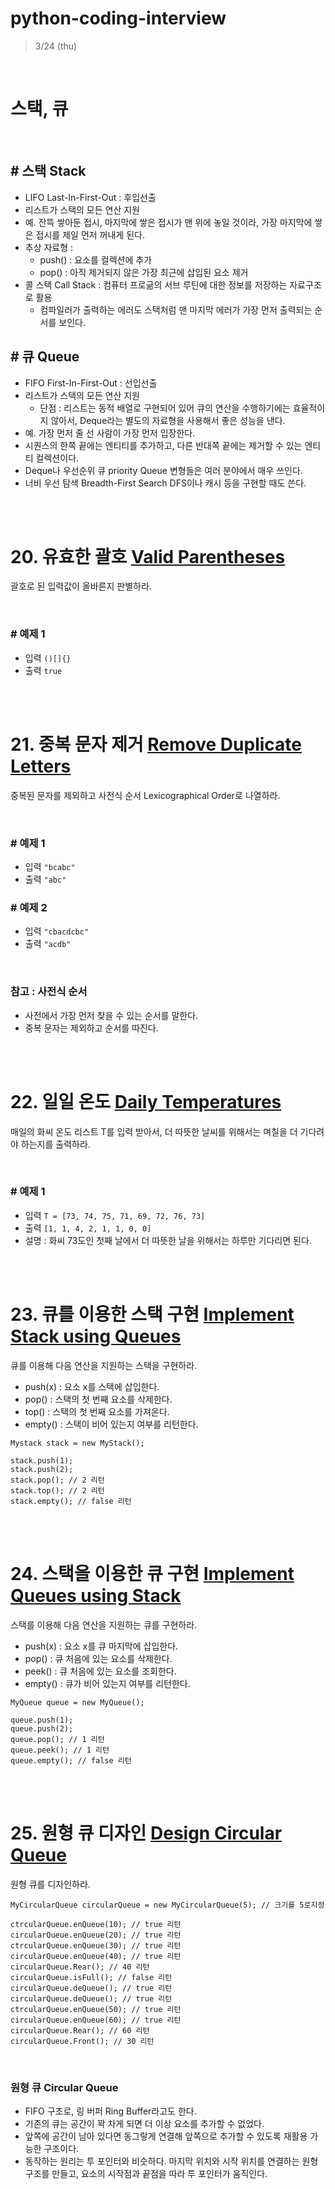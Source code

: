 # python-coding-interview

> 3/24 (thu)

<br/>

# 스택, 큐

<br/>

## # 스택 Stack
- LIFO Last-In-First-Out : 후입선출
- 리스트가 스택의 모든 연산 지원
- 예. 잔뜩 쌓아둔 접시, 마지막에 쌓은 접시가 맨 위에 놓일 것이라, 가장 마지막에 쌓은 접시를 제일 먼저 꺼내게 된다.
- 추상 자료형 :
    - push() : 요소를 컬렉션에 추가
    - pop() : 아직 제거되지 않은 가장 최근에 삽입된 요소 제거
- 콜 스택 Call Stack : 컴퓨터 프로긂의 서브 루틴에 대한 정보를 저장하는 자료구조로 활용
    - 컴파일러가 출력하는 에러도 스택처럼 맨 마지막 에러가 가장 먼저 출력되는 순서를 보인다.

## # 큐 Queue
- FIFO First-In-First-Out : 선입선출
- 리스트가 스택의 모든 연산 지원
    - 단점 : 리스트는 동적 배열로 구현되어 있어 큐의 연산을 수행하기에는 효율적이지 않아서, Deque라는 별도의 자료형을 사용해서 좋은 성능을 낸다.
- 예. 가장 먼저 줄 선 사람이 가장 먼저 입장한다.
- 시퀀스의 한쪽 끝에는 엔티티를 추가하고, 다른 반대쪽 끝에는 제거할 수 있는 엔티티 컬렉션이다.
- Deque나 우선순위 큐 priority Queue 변형들은 여러 분야에서 매우 쓰인다.
- 너비 우선 탐색 Breadth-First Search DFS이나 캐시 등을 구현할 때도 쓴다.

<br/><br/>

# 20. 유효한 괄호 [Valid Parentheses](https://leetcode.com/problems/valid-parentheses/)
괄호로 된 입력값이 올바른지 판별하라.

<br/>

### # 예제 1
- 입력
```()[]{}```
- 출력
```true```

<br/><br/>

# 21. 중복 문자 제거 [Remove Duplicate Letters](https://leetcode.com/problems/remove-duplicate-letters/)
중복된 문자를 제외하고 사전식 순서 Lexicographical Order로 나열하라.

<br/>

### # 예제 1
- 입력
```"bcabc"```
- 출력
```"abc"```

### # 예제 2
- 입력
```"cbacdcbc"```
- 출력
```"acdb"```

<br/>

### 참고 : 사전식 순서 
- 사전에서 가장 먼저 찾을 수 있는 순서를 말한다.
- 중복 문자는 제외하고 순서를 따진다.

<br/><br/>

# 22. 일일 온도 [Daily Temperatures](https://leetcode.com/problems/daily-temperatures/)
매일의 화씨 온도 리스트 T를 입력 받아서, 더 따뜻한 날씨를 위해서는 며칠을 더 기다려야 하는지를 출력하라.

<br/>

### # 예제 1
- 입력
```T = [73, 74, 75, 71, 69, 72, 76, 73]```
- 출력
```[1, 1, 4, 2, 1, 1, 0, 0]```
- 설명 :
화씨 73도인 첫째 날에서 더 따뜻한 날을 위해서는 하루만 기다리면 된다.

<br/><br/>

# 23. 큐를 이용한 스택 구현 [Implement Stack using Queues](https://leetcode.com/problems/implement-stack-using-queues/)
큐를 이용해 다음 연산을 지원하는 스택을 구현하라.
- push(x) : 요소 x를 스택에 삽입한다.
- pop() : 스택의 첫 번째 요소를 삭제한다.
- top() : 스택의 첫 번째 요소를 가져온다.
- empty() : 스택이 비어 있는지 여부를 리턴한다.

```
Mystack stack = new MyStack();

stack.push(1);
stack.push(2);
stack.pop(); // 2 리턴
stack.top(); // 2 리턴
stack.empty(); // false 리턴
```

<br/><br/>

# 24. 스택을 이용한 큐 구현 [Implement Queues using Stack](https://leetcode.com/problems/implement-queues-using-stack/)
스택를 이용해 다음 연산을 지원하는 큐를 구현하라.
- push(x) : 요소 x를 큐 마지막에 삽입한다.
- pop() : 큐 처음에 있는 요소를 삭제한다.
- peek() : 큐 처음에 있는 요소를 조회한다.
- empty() : 큐가 비어 있는지 여부를 리턴한다.

```
MyQueue queue = new MyQueue();

queue.push(1);
queue.push(2);
queue.pop(); // 1 리턴
queue.peek(); // 1 리턴
queue.empty(); // false 리턴
```

<br/><br/>

# 25. 원형 큐 디자인 [Design Circular Queue](https://leetcode.com/problems/design-circular-queue/)
원형 큐를 디자인하라.

```
MyCircularQueue circularQueue = new MyCircularQueue(5); // 크기를 5로지정

ctrcularQueue.enQueue(10); // true 리턴
circularQueue.enQueue(20); // true 리턴
ctrcularQueue.enQueue(30); // true 리턴
circularQueue.enQueue(40); // true 리턴
circularQueue.Rear(); // 40 리턴
circularQueue.isFull(); // false 리턴
circularQueue.deQueue(); // true 리턴
circularQueue.deQueue(); // true 리턴
ctrcularQueue.enQueue(50); // true 리턴
circularQueue.enQueue(60); // true 리턴
circularQueue.Rear(); // 60 리턴
circularQueue.Front(); // 30 리턴
```

<br/>

### 원형 큐 Circular Queue
- FIFO 구조로, 링 버퍼 Ring Buffer라고도 한다.
- 기존의 큐는 공간이 꽉 차게 되면 더 이상 요소를 추가할 수 없었다.
- 앞쪽에 공간이 남아 있다면 동그랗게 연결해 앞쪽으로 추가할 수 있도록 재활용 가능한 구조이다.
- 동작하는 원리는 투 포인터와 비슷하다. 마지막 위치와 시작 위치를 연결하는 원형 구조를 만들고, 요소의 시작점과 끝점을 따라 투 포인터가 움직인다.
